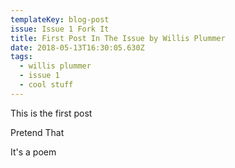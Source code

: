 ```yaml
---
templateKey: blog-post
issue: Issue 1 Fork It
title: First Post In The Issue by Willis Plummer
date: 2018-05-13T16:30:05.630Z
tags:
  - willis plummer
  - issue 1
  - cool stuff
---
```

This is the first post

Pretend That

It's a poem

